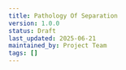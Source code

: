 ```yaml
---
title: Pathology Of Separation
version: 1.0.0
status: Draft
last_updated: 2025-06-21
maintained_by: Project Team
tags: []
---
```

